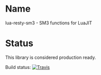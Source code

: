 Name
=============

lua-resty-sm3 - SM3 functions for LuaJIT

Status
======

This library is considered production ready.

Build status: [![Travis](https://travis-ci.org/toruneko/lua-resty-sm3.svg?branch=master)](https://travis-ci.org/toruneko/lua-resty-sm3)
